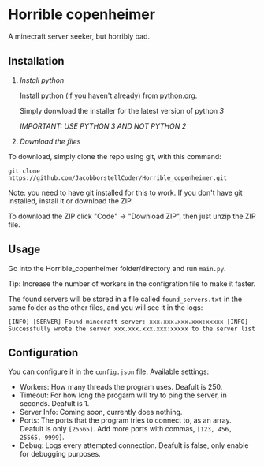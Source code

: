 # Horrible copenheimer
A minecraft server seeker, but horribly bad.

## Installation
1. *Install python*

   Install python (if you haven't already) from [python.org](https://python.org).

   Simply donwload the installer for the latest version of python *3*
   
   *IMPORTANT: USE PYTHON 3 AND NOT PYTHON 2*
   
3. *Download the files*

  To download, simply clone the repo using git, with this command:

  `git clone https://github.com/JacobborstellCoder/Horrible_copenheimer.git`

  Note: you need to have git installed for this to work. If you don't have git installed, install it or download the ZIP.
  
  To download the ZIP click "Code" -> "Download ZIP", then just unzip the ZIP file.

## Usage
Go into the Horrible_copenheimer folder/directory and run `main.py`.

Tip: Increase the number of workers in the configration file to make it faster.

The found servers will be stored in a file called `found_servers.txt` in the same folder as the other files, and you will see it in the logs:

`
  [INFO] [SERVER] Found minecraft server: xxx.xxx.xxx.xxx:xxxxx
  [INFO] Successfully wrote the server xxx.xxx.xxx.xxx:xxxxx to the server list
`

## Configuration
You can configure it in the `config.json` file.
Available settings:
 - Workers: How many threads the program uses. Deafult is 250.
 - Timeout: For how long the progarm will try to ping the server, in seconds. Deafult is 1.
 - Server Info: Coming soon, currently does nothing.
 - Ports: The ports that the program tries to connect to, as an array. Deafult is only `[25565]`. Add more ports with commas, `[123, 456, 25565, 9999]`.
 - Debug: Logs every attempted connection. Deafult is false, only enable for debugging purposes.
